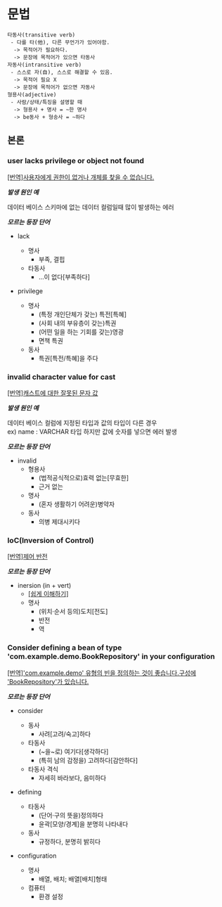# 문법

```text
타동사(transitive verb)
 - 다를 타(他), 다른 무언가가 있어야함. 
  -> 목적어가 필요하다.
  -> 문장에 목적어가 있으면 타동사
자동사(intransitive verb)
 - 스스로 자(自), 스스로 해결할 수 있음.
  -> 목적어 필요 X
  -> 문장에 목적어가 없으면 자동사 
형용사(adjective)
 - 사람/상태/특징을 설명할 때
  -> 형용사 + 명사 = ~한 명사
  -> be동사 + 형송사 = ~하다
```

## 본론

### user lacks privilege or object not found

[\[번역\]사용자에게 권한이 없거나 개체를 찾을 수 없습니다.](https://papago.naver.com/?sk=en&tk=ko&hn=0&st=user%20lacks%20privilege%20or%20object%20not%20found)

***발생 원인 예***

데이터 베이스 스키마에 없는 데이터 컬럼일때 많이 발생하는 에러

***모르는 등장 단어***

* lack
  * 명사
    * 부족, 결핍
  * 타동사
    * ...이 없다\[부족하다\]

* privilege
  * 명사
    * (특정 개인단체가 갖는) 특전\[특혜\]
    * (사회 내의 부유층이 갖는)특권
    * (어떤 일을 하는 기회를 갖는)영광
    * 면책 특권
  * 동사
    * 특권\[특전/특혜\]을 주다

### invalid character value for cast

[\[번역\]캐스트에 대한 잘못된 문자 값](https://translate.google.co.kr/?hl=ko&sl=en&tl=ko&text=invalid%20character%20value%20for%20cast&op=translate)

***발생 원인 예***

데이터 베이스 컬럼에 지정된 타입과 값의 타입이 다른 경우  
ex) name : VARCHAR 타입 하지만 값에 숫자를 넣으면 에러 발생

***모르는 등장 단어***

* invalid
  * 형용사
    * (법적공식적으로)효력 없는\[무효한\]
    * 근거 없는
  * 명사
    * (혼자 생활하기 어려운)병약자
  * 동사
    * 의병 제대시키다

### IoC(Inversion of Control)

[\[번역\]제어 반전](https://papago.naver.com/?sk=auto&tk=ko&st=Inversion%20of%20Control)

***모르는 등장 단어***

* inersion (in + vert)
  * [\[쉽게 이해하기\]](https://m.blog.naver.com/eternity9us/221125581407)
  * 명사
    * (위치·순서 등의)도치\[전도\]
    * 반전
    * 역

### Consider defining a bean of type 'com.example.demo.BookRepository' in your configuration

[\[번역\]\'com.example.demo' 유형의 빈을 정의하는 것이 좋습니다.구성에 \'BookRepository\'가 있습니다.](https://papago.naver.com/?sk=en&tk=ko&hn=0&st=Consider%20defining%20a%20bean%20of%20type%20%25%2339com.example.demo.BookRepository%25%2339%20in%20your%20configuration.)

***모르는 등장 단어***

* consider
  * 동사
    * 사려\[고려/숙고\]하다
  * 타동사
    * (~을~로) 여기다\[생각하다\]
    * (특히 남의 감정을) 고려하다\[감안하다\]
  * 타동사 격식
    * 자세히 바라보다, 음미하다

* defining
  * 타동사
    * (단어·구의 뜻을)정의하다
    * 윤곽\[모양/경계\]을 분명히 나타내다
  * 동사
    * 규정하다, 분명히 밝히다

* configuration
  * 명사
    * 배열, 배치; 배열\[배치\]형태
  * 컴퓨터
    * 환경 설정
